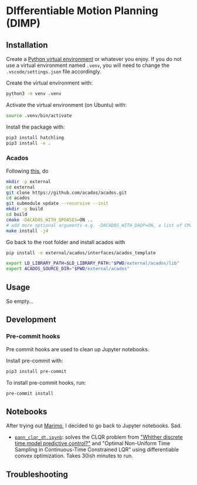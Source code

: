 # DIfferentiable Motion Planning (DIMP)

## Installation

Create a [Python virtual environment](https://docs.python.org/3/library/venv.html) or whatever you enjoy.
If you do not use a virtual environment named `.venv`, you will need to change the `.vscode/settings.json` file accordingly.

Create the virtual environment with:
```bash
python3 -m venv .venv
```
Activate the virtual environment (on Ubuntu) with:
```bash
source .venv/bin/activate
```

Install the package with:
```bash
pip3 install hatchling
pip3 install -e .
```

### Acados

Following [this](https://docs.acados.org/python_interface/index.html), do
```bash
mkdir -p external
cd external
git clone https://github.com/acados/acados.git
cd acados
git submodule update --recursive --init
mkdir -p build
cd build
cmake -DACADOS_WITH_QPOASES=ON ..
# add more optional arguments e.g. -DACADOS_WITH_DAQP=ON, a list of CMake options is provided below
make install -j4
```

Go back to the root folder and install acados with
```bash
pip install -e external/acados/interfaces/acados_template
```

```bash
export LD_LIBRARY_PATH=$LD_LIBRARY_PATH:"$PWD/external/acados/lib"
export ACADOS_SOURCE_DIR="$PWD/external/acados"
```

## Usage

So empty...

## Development

### Pre-commit hooks

Pre commit hooks are used to clean up Jupyter notebooks.

Install pre-commit with:
```bash
pip3 install pre-commit
```

To install pre-commit hooks, run:
```bash
pre-commit install
```

## Notebooks

After trying out [Marimo](https://marimo.io/), I decided to go back to Jupyter notebooks.
Sad.

- [`pann_clqr_dt.ipynb`](notebooks/time_optimization/pann_clqr_dt.ipynb): solves the CLQR problem from ["Whither discrete time model predictive control?"](https://doi.org/10.1109/TAC.2014.2324131) and "Optimal Non-Uniform Time Sampling in Continuous-Time Constrained LQR" using differentiable convex optimization. Takes 30ish minutes to run.

## Troubleshooting

